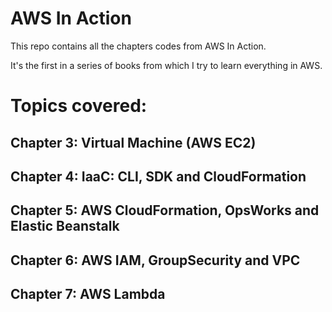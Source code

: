 # AWS In Action

This repo contains all the chapters codes from AWS In Action.

It's the first in a series of books from which I try to learn
everything in AWS.

# Topics covered:
## Chapter 3: Virtual Machine (AWS EC2)
## Chapter 4: IaaC: CLI, SDK and CloudFormation
## Chapter 5: AWS CloudFormation, OpsWorks and Elastic Beanstalk
## Chapter 6: AWS IAM, GroupSecurity and VPC
## Chapter 7: AWS Lambda